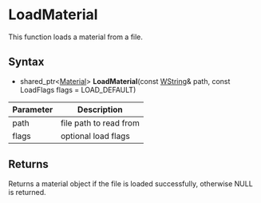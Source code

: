 # LoadMaterial

This function loads a material from a file.

## Syntax

- shared_ptr<[Material](Material.md)> **LoadMaterial**(const [WString](WString.md)& path, const LoadFlags flags = LOAD_DEFAULT)

| Parameter | Description |
|---|---|
| path | file path to read from |
| flags | optional load flags |

## Returns

Returns a material object if the file is loaded successfully, otherwise NULL is returned.
